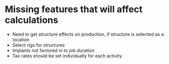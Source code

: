 # Missing features that will affect calculations

- Need to get structure effects on production, if structure is selected as a location
- Select rigs for structures
- Implants not factored in to job duration
- Tax rates should be set individually for each activity

